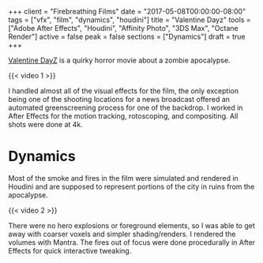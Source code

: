 +++
client = "Firebreathing Films"
date = "2017-05-08T00:00:00-08:00"
tags = ["vfx", "film", "dynamics", "houdini"]
title = "Valentine Dayz"
tools = ["Adobe After Effects", "Houdini", "Affinity Photo", "3DS Max", "Octane Render"]
active = false
peak = false
sections = ["Dynamics"]
draft = true
+++

[Valentine DayZ](http://www.imdb.com/title/tt5950092/) is a quirky horror movie about a zombie apocalypse.

{{< video 1 >}}

I handled almost all of the visual effects for the film, the only exception being one of the shooting locations for a news broadcast offered an automated greenscreening process for one of the backdrop. I worked in After Effects for the motion tracking, rotoscoping, and compositing. All shots were done at 4k.

# Dynamics
Most of the smoke and fires in the film were simulated and rendered in Houdini and are supposed to represent portions of the city in ruins from the apocalypse.

{{< video 2 >}}

There were no hero explosions or foreground elements, so I was able to get away with coarser voxels and simpler shading/renders. I rendered the volumes with Mantra. The fires out of focus were done procedurally in After Effects for quick interactive tweaking.
